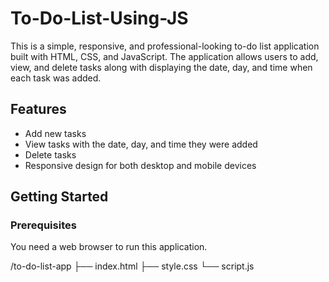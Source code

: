 # To-Do-List-Using-JS

This is a simple, responsive, and professional-looking to-do list application built with HTML, CSS, and JavaScript. The application allows users to add, view, and delete tasks along with displaying the date, day, and time when each task was added.

## Features

- Add new tasks
- View tasks with the date, day, and time they were added
- Delete tasks
- Responsive design for both desktop and mobile devices

## Getting Started

### Prerequisites

You need a web browser to run this application.

/to-do-list-app
├── index.html
├── style.css
└── script.js
